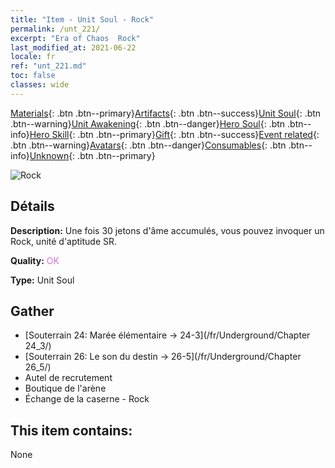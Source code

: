 ```yaml
---
title: "Item - Unit Soul - Rock"
permalink: /unt_221/
excerpt: "Era of Chaos  Rock"
last_modified_at: 2021-06-22
locale: fr
ref: "unt_221.md"
toc: false
classes: wide
---
```

 [Materials](/ItemsFR/){: .btn .btn--primary}[Artifacts](/ItemsFR/Artifacts/){: .btn .btn--success}[Unit Soul](/ItemsFR/UnitSoul/){: .btn .btn--warning}[Unit Awakening](/ItemsFR/UnitAwakening/){: .btn .btn--danger}[Hero Soul](/ItemsFR/HeroSoul/){: .btn .btn--info}[Hero Skill](/ItemsFR/HeroSkill/){: .btn .btn--primary}[Gift](/ItemsFR/Gift/){: .btn .btn--success}[Event related](/ItemsFR/Events/){: .btn .btn--warning}[Avatars](/ItemsFR/Avatars/){: .btn .btn--danger}[Consumables](/ItemsFR/Consumables/){: .btn .btn--info}[Unknown](/ItemsFR/Unknown/){: .btn .btn--primary}

 ![Rock](/images/u/ti_leiniao.jpg)

## Détails
 **Description:** Une fois 30 jetons d'âme accumulés, vous pouvez invoquer un Rock, unité d'aptitude SR.

 **Quality:** <span style="color: #DA70D6">OK</span>

 **Type:** Unit Soul

## Gather

*    [Souterrain 24: Marée élémentaire -> 24-3](/fr/Underground/Chapter 24_3/) 
*    [Souterrain 26: Le son du destin -> 26-5](/fr/Underground/Chapter 26_5/) 
*    Autel de recrutement 
*    Boutique de l'arène 
*    Échange de la caserne - Rock 

## This item contains:

  None

